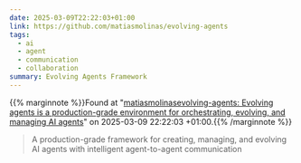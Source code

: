 ```yaml
---
date: 2025-03-09T22:22:03+01:00
link: https://github.com/matiasmolinas/evolving-agents
tags:
  - ai
  - agent
  - communication
  - collaboration
summary: Evolving Agents Framework
---
```

{{% marginnote %}}Found at "[matiasmolinasevolving-agents: Evolving agents is a production-grade environment for orchestrating, evolving, and managing AI agents](https://web.archive.org/web/20250309222203/https://github.com/matiasmolinas/evolving-agents)" on 2025-03-09 22:22:03 +01:00.{{% /marginnote %}}

> A production-grade framework for creating, managing, and evolving AI agents with intelligent agent-to-agent communication